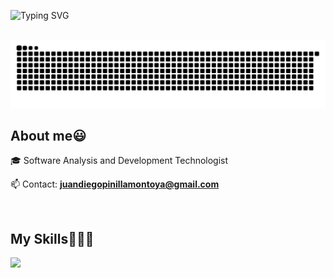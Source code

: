 <h2 ></h2>
<br>	
<div aling="center>
<a href="https://git.io/typing-svg"><img src="https://readme-typing-svg.demolab.com?font=Fira+Code&pause=1000&color=F71831&width=435&lines=%3EHi+%F0%9F%91%8B!+My+name+is+Juan+Diego;and+I'm+a+beginner+developer%F0%9F%92%BB.;I'm+Software+Analysis+and+Development+Technologist." alt="Typing SVG" /></a>
</div>

<h2 ></h2>
</p>
<p align = "center">
	<img src = "https://github.com/7oSkaaa/7oSkaaa/blob/output/github-contribution-grid-snake.svg?" alt = "Snake Game"/>
</p>

<h2>About me😃</h2>

<p align="left">
🎓 Software Analysis and Development Technologist
  
📫 Contact: **juandiegopinillamontoya@gmail.com**
<!--Intro end-->
  </p>
<br>

<h2 >My Skills👨🏻‍💻</h2>
<p align="left">
  <a href="https://skillicons.dev">
    <img src="https://skillicons.dev/icons?i=c,cs,java,php,py,css,html,mysql,git,github,eclipse,vscode,ai,ps&perline=12" />
  </a>
</p>
<br>

